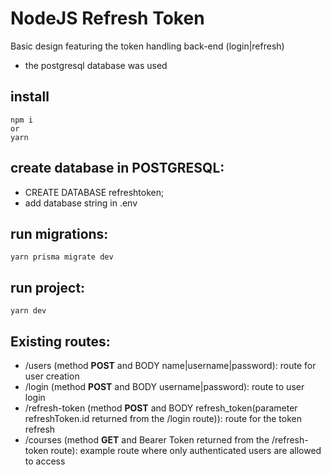 # NodeJS Refresh Token

Basic design featuring the token handling back-end (login|refresh)

- the postgresql database was used

## install

```
npm i
or
yarn
```

## create database in POSTGRESQL:

- CREATE DATABASE refreshtoken;
- add database string in .env

## run migrations:

```
yarn prisma migrate dev
```

## run project:

```
yarn dev
```

## Existing routes:

- /users (method **POST** and BODY name|username|password): route for user creation
- /login (method **POST** and BODY username|password): route to user login
- /refresh-token (method **POST** and BODY refresh_token(parameter refreshToken.id returned from the /login route)): route for the token refresh
- /courses (method **GET** and Bearer Token returned from the /refresh-token route): example route where only authenticated users are allowed to access
